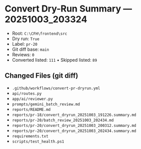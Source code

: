 # Convert Dry-Run Summary — 20251003_203324

- Root: `C:\CFH\frontend\src`
- Dry run: `True`
- Label: `pr-20`
- Git diff base: `main`
- Reviews: `0`
- Converted listed: `111`  • Skipped listed: `89`


## Changed Files (git diff)

- `.github/workflows/convert-pr-dryrun.yml`
- `api/routes.py`
- `app/ai/reviewer.py`
- `prompts/gemini_batch_review.md`
- `reports/README.md`
- `reports/pr-18/convert_dryrun_20251003_191226.summary.md`
- `reports/pr-20/batch_review_20251003_202434.md`
- `reports/pr-20/convert_dryrun_20251003_200312.summary.md`
- `reports/pr-20/convert_dryrun_20251003_202434.summary.md`
- `requirements.txt`
- `scripts/test_health.ps1`

